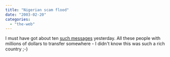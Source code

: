 ```yaml
---
title: "Nigerian scam flood"
date: "2003-02-20"
categories: 
  - "the-web"
---
```


I must have got about ten [such messages](http://home.rica.net/alphae/419coal/) yesterday. All these people with millions of dollars to transfer somewhere - I didn't know this was such a rich country ;-)
